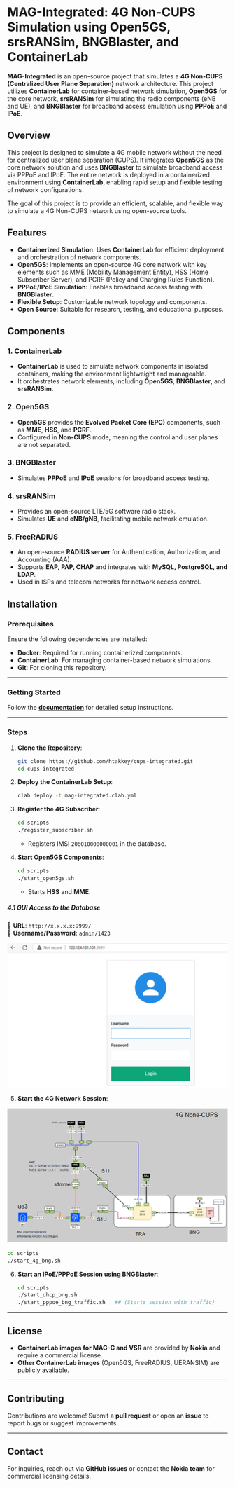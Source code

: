 # MAG-Integrated: 4G Non-CUPS Simulation using Open5GS, srsRANSim, BNGBlaster, and ContainerLab

**MAG-Integrated** is an open-source project that simulates a **4G Non-CUPS (Centralized User Plane Separation)** network architecture. This project utilizes **ContainerLab** for container-based network simulation, **Open5GS** for the core network, **srsRANSim** for simulating the radio components (eNB and UE), and **BNGBlaster** for broadband access emulation using **PPPoE** and **IPoE**.

## Overview

This project is designed to simulate a 4G mobile network without the need for centralized user plane separation (CUPS). It integrates **Open5GS** as the core network solution and uses **BNGBlaster** to simulate broadband access via PPPoE and IPoE. The entire network is deployed in a containerized environment using **ContainerLab**, enabling rapid setup and flexible testing of network configurations.

The goal of this project is to provide an efficient, scalable, and flexible way to simulate a 4G Non-CUPS network using open-source tools.

## Features

- **Containerized Simulation**: Uses **ContainerLab** for efficient deployment and orchestration of network components.
- **Open5GS**: Implements an open-source 4G core network with key elements such as MME (Mobility Management Entity), HSS (Home Subscriber Server), and PCRF (Policy and Charging Rules Function).
- **PPPoE/IPoE Simulation**: Enables broadband access testing with **BNGBlaster**.
- **Flexible Setup**: Customizable network topology and components.
- **Open Source**: Suitable for research, testing, and educational purposes.

## Components

### 1. **ContainerLab**
   - **ContainerLab** is used to simulate network components in isolated containers, making the environment lightweight and manageable.
   - It orchestrates network elements, including **Open5GS**, **BNGBlaster**, and **srsRANSim**.

### 2. **Open5GS**
   - **Open5GS** provides the **Evolved Packet Core (EPC)** components, such as **MME**, **HSS**, and **PCRF**.
   - Configured in **Non-CUPS** mode, meaning the control and user planes are not separated.

### 3. **BNGBlaster**
   - Simulates **PPPoE** and **IPoE** sessions for broadband access testing.

### 4. **srsRANSim** 
   - Provides an open-source LTE/5G software radio stack.
   - Simulates **UE** and **eNB/gNB**, facilitating mobile network emulation.

### 5. **FreeRADIUS**
  - An open-source **RADIUS server** for Authentication, Authorization, and Accounting (AAA).
  - Supports **EAP, PAP, CHAP** and integrates with **MySQL, PostgreSQL, and LDAP**.
  - Used in ISPs and telecom networks for network access control.

## Installation

### Prerequisites
Ensure the following dependencies are installed:

- **Docker**: Required for running containerized components.
- **ContainerLab**: For managing container-based network simulations.
- **Git**: For cloning this repository.

---

### **Getting Started**

Follow the **[documentation](docs/installation_verification.md)** for detailed setup instructions.

---

### Steps

1. **Clone the Repository**:
   ```bash
   git clone https://github.com/htakkey/cups-integrated.git
   cd cups-integrated
   ```
   
2. **Deploy the ContainerLab Setup**:
   ```bash   
   clab deploy -t mag-integrated.clab.yml
   ```
   
3. **Register the 4G Subscriber**:
   ```bash
   cd scripts
   ./register_subscriber.sh
   ```
   - Registers IMSI `206010000000001` in the database.

4. **Start Open5GS Components**:
   ```bash
   cd scripts
   ./start_open5gs.sh
   ```
   - Starts **HSS** and **MME**.

##### **4.1 GUI Access to the Database**

📌 **URL**: `http://x.x.x.x:9999/`  
📌 **Username/Password**: `admin/1423`  

![Database View](images/Database.png)

5. **Start the 4G Network Session**:

![Network Topology](images/4g-non-cups.png)

   ```bash
   cd scripts
   ./start_4g_bng.sh
   ```
  
6. **Start an IPoE/PPPoE Session using BNGBlaster**:
   ```bash
   cd scripts
   ./start_dhcp_bng.sh
   ./start_pppoe_bng_traffic.sh   ## (Starts session with traffic)
   ```
    
---

## **License**
- **ContainerLab images for MAG-C and VSR** are provided by **Nokia** and require a commercial license.
- **Other ContainerLab images** (Open5GS, FreeRADIUS, UERANSIM) are publicly available.

---

## **Contributing**
Contributions are welcome! Submit a **pull request** or open an **issue** to report bugs or suggest improvements.

---

## **Contact**
For inquiries, reach out via **GitHub issues** or contact the **Nokia team** for commercial licensing details.
